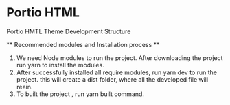 # Portio HTML
Portio HMTL Theme Development Structure


** Recommended modules and Installation process ** 
1. We need Node modules to run the project. After downloading the project run yarn to install the modules.
2. After successfully installed all require modules, run yarn dev to run the project. this will create a dist folder, where all the developed file will reain.
3. To built the project , run yarn built command.